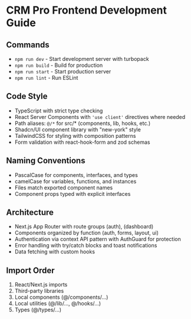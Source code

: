 # CRM Pro Frontend Development Guide

## Commands
- `npm run dev` - Start development server with turbopack
- `npm run build` - Build for production
- `npm run start` - Start production server
- `npm run lint` - Run ESLint

## Code Style
- TypeScript with strict type checking
- React Server Components with `'use client'` directives where needed
- Path aliases: `@/*` for src/* (components, lib, hooks, etc.)
- Shadcn/UI component library with "new-york" style
- TailwindCSS for styling with composition patterns
- Form validation with react-hook-form and zod schemas

## Naming Conventions
- PascalCase for components, interfaces, and types
- camelCase for variables, functions, and instances
- Files match exported component names
- Component props typed with explicit interfaces

## Architecture
- Next.js App Router with route groups (auth), (dashboard)
- Components organized by function (auth, forms, layout, ui)
- Authentication via context API pattern with AuthGuard for protection
- Error handling with try/catch blocks and toast notifications
- Data fetching with custom hooks

## Import Order
1. React/Next.js imports
2. Third-party libraries
3. Local components (@/components/...)
4. Local utilities (@/lib/..., @/hooks/...)
5. Types (@/types/...)